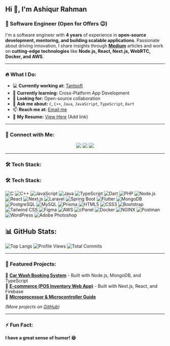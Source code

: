 ## Hi 👋, I'm Ashiqur Rahman

### 🚀 Software Engineer (Open for Offers 😉)

I'm a software engineer with **4 years** of experience in **open-source development, mentoring, and building scalable applications**. Passionate about driving innovation, I share insights through **[Medium](https://medium.com/@imashiqe)** articles and work on **cutting-edge technologies** like **Node.js, React, Next.js, WebRTC, Docker, and AWS**.

---

### 🔥 What I Do:
- 💻 **Currently working at:** [Tantsoft](https://tantsoft.com/)
- 🌱 **Currently learning:** Cross-Platform App Development
- 🤝 **Looking for:** Open-source collaboration
- 💬 **Ask me about:** `C`, `C++`, `Java`, `JavaScript`, `TypeScript`, `Dart`
- 📫 **Reach me at:** [Email me](mailto:imashiqe@gmail.com)
- 📄 **My Resume:** [View Here](#) (Add link)

---

### 📲 Connect with Me:
<p align="center">
  <a href="https://www.linkedin.com/in/imashiqe/" target="_blank"><img src="https://img.shields.io/badge/LinkedIn-0077B5?style=for-the-badge&logo=linkedin&logoColor=white"></a>
  <a href="https://twitter.com/iamashiqe" target="_blank"><img src="https://img.shields.io/badge/Twitter-1DA1F2?style=for-the-badge&logo=twitter&logoColor=white"></a>
  <a href="https://medium.com/@imashiqe" target="_blank"><img src="https://img.shields.io/badge/Medium-12100E?style=for-the-badge&logo=medium&logoColor=white"></a>
</p>

---

### 🛠️ Tech Stack:
### 🛠️ Tech Stack:
![C](https://img.shields.io/badge/c-%2300599C.svg?style=for-the-badge&logo=c&logoColor=white) 
![C++](https://img.shields.io/badge/c++-%2300599C.svg?style=for-the-badge&logo=c%2B%2B&logoColor=white) 
![JavaScript](https://img.shields.io/badge/javascript-%23323330.svg?style=for-the-badge&logo=javascript&logoColor=%23F7DF1E) 
![Java](https://img.shields.io/badge/java-%23ED8B00.svg?style=for-the-badge&logo=openjdk&logoColor=white) 
![TypeScript](https://img.shields.io/badge/typescript-%23007ACC.svg?style=for-the-badge&logo=typescript&logoColor=white) 
![Dart](https://img.shields.io/badge/dart-%230175C2.svg?style=for-the-badge&logo=dart&logoColor=white) 
![PHP](https://img.shields.io/badge/php-%23777BB4.svg?style=for-the-badge&logo=php&logoColor=white) 
![Node.js](https://img.shields.io/badge/node.js-6DA55F.svg?style=for-the-badge&logo=node.js&logoColor=white) 
![React](https://img.shields.io/badge/react-%2320232a.svg?style=for-the-badge&logo=react&logoColor=%2361DAFB) 
![Next.js](https://img.shields.io/badge/Next-black?style=for-the-badge&logo=next.js&logoColor=white) 
![Laravel](https://img.shields.io/badge/laravel-%23FF2D20.svg?style=for-the-badge&logo=laravel&logoColor=white) 
![Spring Boot](https://img.shields.io/badge/springboot-%236DB33F.svg?style=for-the-badge&logo=springboot&logoColor=white) 
![Flutter](https://img.shields.io/badge/flutter-%2302569B.svg?style=for-the-badge&logo=flutter&logoColor=white) 
![MongoDB](https://img.shields.io/badge/mongodb-%2347A248.svg?style=for-the-badge&logo=mongodb&logoColor=white) 
![PostgreSQL](https://img.shields.io/badge/postgresql-%23316192.svg?style=for-the-badge&logo=postgresql&logoColor=white) 
![MySQL](https://img.shields.io/badge/mysql-%2300f.svg?style=for-the-badge&logo=mysql&logoColor=white) 
![Prisma](https://img.shields.io/badge/prisma-%2300A8E8.svg?style=for-the-badge&logo=prisma&logoColor=white) 
![HTML5](https://img.shields.io/badge/html5-%23E34F26.svg?style=for-the-badge&logo=html5&logoColor=white) 
![CSS3](https://img.shields.io/badge/css3-%231572B6.svg?style=for-the-badge&logo=css3&logoColor=white) 
![Bootstrap](https://img.shields.io/badge/bootstrap-%238511FA.svg?style=for-the-badge&logo=bootstrap&logoColor=white) 
![Tailwind CSS](https://img.shields.io/badge/tailwindcss-%2338B2AC.svg?style=for-the-badge&logo=tailwind-css&logoColor=white) 
![Figma](https://img.shields.io/badge/figma-%23F24E1E.svg?style=for-the-badge&logo=figma&logoColor=white) 
![AWS](https://img.shields.io/badge/AWS-%23FF9900.svg?style=for-the-badge&logo=amazon-aws&logoColor=white) 
![cPanel](https://img.shields.io/badge/cPanel-%23FF6C2C.svg?style=for-the-badge&logo=cpanel&logoColor=white) 
![Docker](https://img.shields.io/badge/docker-%230db7ed.svg?style=for-the-badge&logo=docker&logoColor=white) 
![NGINX](https://img.shields.io/badge/nginx-%23009639.svg?style=for-the-badge&logo=nginx&logoColor=white) 
![Postman](https://img.shields.io/badge/Postman-%23FF6C37.svg?style=for-the-badge&logo=postman&logoColor=white) 
![WordPress](https://img.shields.io/badge/WordPress-%2321759b.svg?style=for-the-badge&logo=wordpress&logoColor=white) 
![Adobe Photoshop](https://img.shields.io/badge/Adobe%20Photoshop-%2331A8FF.svg?style=for-the-badge&logo=adobe-photoshop&logoColor=white) 


## 📊 GitHub Stats:

![Top Langs](https://github-readme-stats.vercel.app/api/top-langs/?username=imashiqe&layout=compact&theme=tokyonight)
![Profile Views](https://komarev.com/ghpvc/?username=imashiqe&color=blue)
![Total Commits](https://github-readme-streak-stats.herokuapp.com/?user=imashiqe&theme=radical)




---

### 🚀 Featured Projects:
🔹 [**Car Wash Booking System**](https://github.com/imashiqe/car-wash-booking-system) - Built with Node.js, MongoDB, and TypeScript  
🔹 [**E-commerce (POS Inventory Web App)**](#) - Built with Next.js, React, and Firebase  
🔹 [**Microprocessor & Microcontroller Guide**](https://github.com/imashiqe/microprocessor_microcontroller)  

*(More projects on [GitHub](https://github.com/imashiqe))*

---

### ⚡ Fun Fact:
**I have a great sense of humor! 😆**

